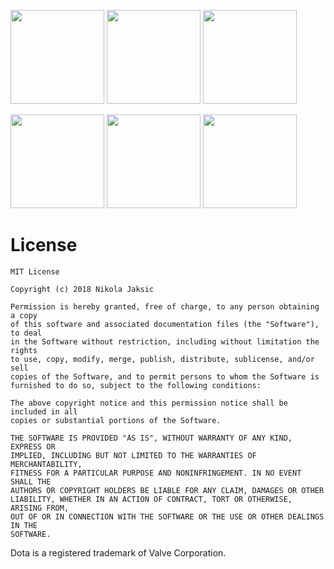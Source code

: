 <img src="https://github.com/nikolajakshic/truesight/blob/master/preview/truesightvid.gif" width="150">   <img src="https://github.com/nikolajakshic/truesight/blob/master/preview/truesight2.png" width="150">   <img src="https://github.com/nikolajakshic/truesight/blob/master/preview/truesight3.png" width="150">

<img src="https://github.com/nikolajakshic/truesight/blob/master/preview/truesight4.png" width="150">   <img src="https://github.com/nikolajakshic/truesight/blob/master/preview/truesight5.png" width="150">   <img src="https://github.com/nikolajakshic/truesight/blob/master/preview/truesight6.png" width="150">

License
========
    MIT License

    Copyright (c) 2018 Nikola Jaksic

    Permission is hereby granted, free of charge, to any person obtaining a copy
    of this software and associated documentation files (the "Software"), to deal
    in the Software without restriction, including without limitation the rights
    to use, copy, modify, merge, publish, distribute, sublicense, and/or sell
    copies of the Software, and to permit persons to whom the Software is
    furnished to do so, subject to the following conditions:

    The above copyright notice and this permission notice shall be included in all
    copies or substantial portions of the Software.

    THE SOFTWARE IS PROVIDED "AS IS", WITHOUT WARRANTY OF ANY KIND, EXPRESS OR
    IMPLIED, INCLUDING BUT NOT LIMITED TO THE WARRANTIES OF MERCHANTABILITY,
    FITNESS FOR A PARTICULAR PURPOSE AND NONINFRINGEMENT. IN NO EVENT SHALL THE
    AUTHORS OR COPYRIGHT HOLDERS BE LIABLE FOR ANY CLAIM, DAMAGES OR OTHER
    LIABILITY, WHETHER IN AN ACTION OF CONTRACT, TORT OR OTHERWISE, ARISING FROM,
    OUT OF OR IN CONNECTION WITH THE SOFTWARE OR THE USE OR OTHER DEALINGS IN THE
    SOFTWARE.



Dota is a registered trademark of Valve Corporation.